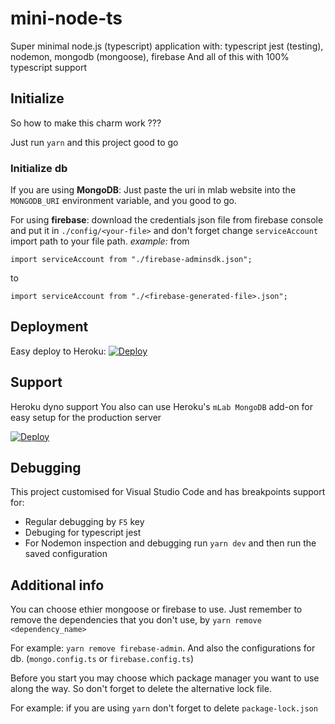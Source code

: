 # mini-node-ts
Super minimal node.js (typescript) application with: 
    typescript
    jest (testing), 
    nodemon, 
    mongodb (mongoose), 
    firebase
And all of this with 100% typescript support

## Initialize
So how to make this charm work ???

Just run `yarn` and this project good to go

### Initialize db
If you are using **MongoDB**:
Just paste the uri in mlab website into the `MONGODB_URI` environment variable, and you good to go.

For using **firebase**: download the credentials json file from firebase console and put it in `./config/<your-file>` and don't forget change `serviceAccount` import path to your file path.
*example:* from 

`import serviceAccount from "./firebase-adminsdk.json";` 

to 

`import serviceAccount from "./<firebase-generated-file>.json";`

## Deployment
Easy deploy to Heroku:
[![Deploy](https://www.herokucdn.com/deploy/button.svg)](https://heroku.com/deploy)

## Support
Heroku dyno support
You also can use Heroku's `mLab MongoDB` add-on for easy setup for the production server 

[![Deploy](https://www.herokucdn.com/deploy/button.svg)](https://heroku.com/deploy?template=https://github.com/agnoam/mini-node-ts)


## Debugging
This project customised for Visual Studio Code and has breakpoints support for:
* Regular debugging by `F5` key
* Debuging for typescript jest
* For Nodemon inspection and debugging run `yarn dev` and then run the saved configuration

## Additional info
You can choose ethier mongoose or firebase to use. 
Just remember to remove the dependencies that you don't use, by `yarn remove <dependency_name>`

For example: `yarn remove firebase-admin`.
And also the configurations for db. (`mongo.config.ts` or `firebase.config.ts`)

Before you start you may choose which package manager you want to use along the way. So don't forget to delete the alternative lock file.

For example:
    if you are using `yarn` don't forget to delete `package-lock.json`